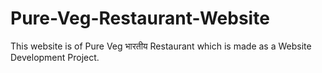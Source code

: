 # Pure-Veg-Restaurant-Website
This website is of Pure Veg भारतीय Restaurant which is made as a Website Development Project.
